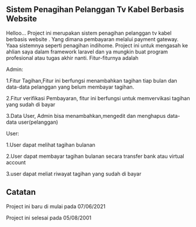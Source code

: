 

## Sistem Penagihan Pelanggan Tv Kabel Berbasis Website

Helloo... Project ini merupakan sistem penagihan pelanggan tv kabel berbasis website . Yang dimana  pembayaran melalui payment gateway. Yaaa sistemnya seperti penagihan indihome. Project ini untuk mengasah ke ahlian saya dalam framework laravel dan ya mungkin buat program profesional atau tugas akhir nanti. Fitur-fiturnya adalah

 Admin:
 
 1.Fitur Tagihan,Fitur ini berfungsi menambahkan tagihan tiap bulan dan data-data pelanggan yang belum membayar tagihan.
   
 2.Fitur verifikasi Pembayaran, fitur ini berfungsi untuk memvervikasi tagihan yang sudah di bayar
   
 3.Data User, Admin bisa menambahkan,mengedit dan menghapus data-data user(pelanggan)
   
 User:
 
 1.User dapat melihat tagihan bulanan
 
 2.User dapat membayar tagihan bulanan secara transfer bank atau virtual account
 
 3.user dapat meliat riwayat tagihan yang sudah di bayar 
 
 
 ## Catatan
 
 Project ini baru di mulai pada 07/06/2021 
 
 Project ini selesai pada 05/08/2001

